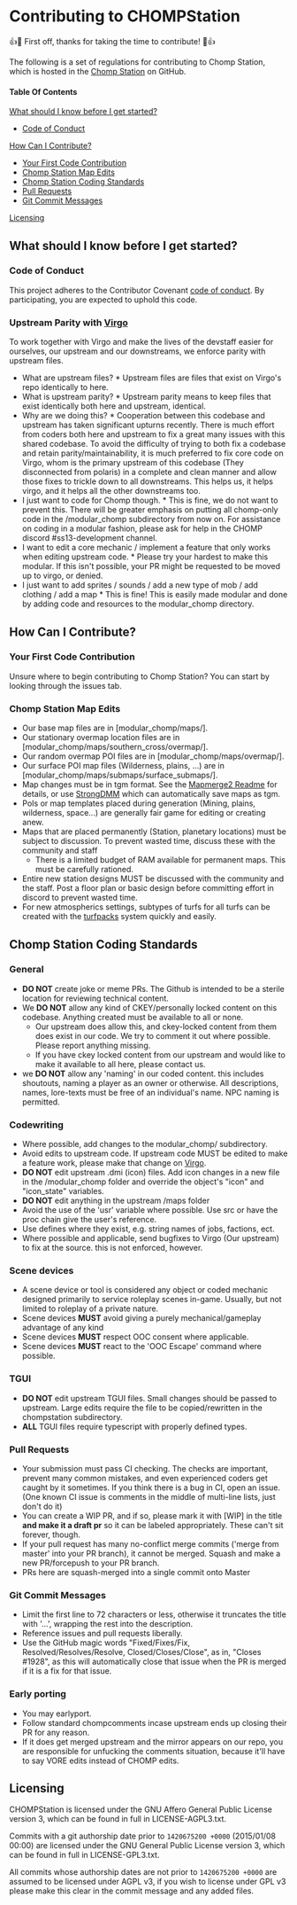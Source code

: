 # Contributing to CHOMPStation

:+1::tada: First off, thanks for taking the time to contribute! :tada::+1:

The following is a set of regulations for contributing to Chomp Station, which is hosted in the [Chomp Station](https://github.com/CHOMPStation2/CHOMPStation2) on GitHub.

#### Table Of Contents

[What should I know before I get started?](#what-should-i-know-before-i-get-started)
  * [Code of Conduct](#code-of-conduct)

[How Can I Contribute?](#how-can-i-contribute)
  * [Your First Code Contribution](#your-first-code-contribution)
  * [Chomp Station Map Edits](#chomp-station-map-edits)
  * [Chomp Station Coding Standards](#chomp-station-coding-standards)
  * [Pull Requests](#pull-requests)
  * [Git Commit Messages](#git-commit-messages)

[Licensing](#Licensing)


## What should I know before I get started?

### Code of Conduct

This project adheres to the Contributor Covenant [code of conduct](code_of_conduct.md).
By participating, you are expected to uphold this code.

### Upstream Parity with [Virgo](https://github.com/VOREStation/VOREStation)

To work together with Virgo and make the lives of the devstaff easier for ourselves, our upstream and our downstreams, we enforce parity with upstream files.
* What are upstream files?
		* Upstream files are files that exist on Virgo's repo identically to here.
* What is upstream parity?
		* Upstream parity means to keep files that exist identically both here and upstream, identical. 
* Why are we doing this?
		* Cooperation between this codebase and upstream has taken significant upturns recently. There is much effort from coders both here and upstream to fix a great many issues with this shared codebase. To avoid the difficulty of trying to both fix a codebase and retain parity/maintainability, it is much preferred to fix core code on Virgo, whom is the primary upstream of this codebase (They disconnected from polaris) in a complete and clean manner and allow those fixes to trickle down to all downstreams. This helps us, it helps virgo, and it helps all the other downstreams too. 
* I just want to code for Chomp though.
		* This is fine, we do not want to prevent this. There will be greater emphasis on putting all chomp-only code in the /modular_chomp subdirectory from now on. For assistance on coding in a modular fashion, please ask for help in the CHOMP discord #ss13-development channel.
* I want to edit a core mechanic / implement a feature that only works when editing upstream code.
		* Please try your hardest to make this modular. If this isn't possible, your PR might be requested to be moved up to virgo, or denied. 
* I just want to add sprites / sounds / add a new type of mob / add clothing / add a map
		* This is fine! This is easily made modular and done by adding code and resources to the modular_chomp directory. 

## How Can I Contribute?

### Your First Code Contribution

Unsure where to begin contributing to Chomp Station? You can start by looking through the issues tab.

### Chomp Station Map Edits

* Our base map files are in [modular_chomp/maps/].
* Our stationary overmap location files are in [modular_chomp/maps/southern_cross/overmap/].
* Our random overmap POI files are in [modular_chomp/maps/overmap/].
* Our surface POI map files (Wilderness, plains, ...) are in [modular_chomp/maps/submaps/surface_submaps/].
* Map changes must be in tgm format. See the [Mapmerge2 Readme](../tools/mapmerge2/readme.md) for details, or use [StrongDMM](../tools/StrongDMM/README.md) which can automatically save maps as tgm.
* PoIs or map templates placed during generation (Mining, plains, wilderness, space...) are generally fair game for editing or creating anew.
* Maps that are placed permanently (Station, planetary locations) must be subject to discussion. To prevent wasted time, discuss these with the community and staff
    * There is a limited budget of RAM available for permanent maps. This must be carefully rationed. 
* Entire new station designs MUST be discussed with the community and the staff. Post a floor plan or basic design before committing effort in discord to prevent wasted time. 
* For new atmospherics settings, subtypes of turfs for all turfs can be created with the [turfpacks](../modular_chomp/maps/~turfpacks/turfpacks.dm) system quickly and easily.

## Chomp Station Coding Standards

### General
* **DO NOT** create joke or meme PRs. The Github is intended to be a sterile location for reviewing technical content.
* We **DO NOT** allow any kind of CKEY/personally locked content on this codebase. Anything created must be available to all or none.
    * Our upstream does allow this, and ckey-locked content from them does exist in our code. We try to comment it out where possible. Please report anything missing.
    * If you have ckey locked content from our upstream and would like to make it available to all here, please contact us.
* we **DO NOT** allow any 'naming' in our coded content. this includes shoutouts, naming a player as an owner or otherwise. All descriptions, names, lore-texts must be free of an individual's name. NPC naming is permitted.

### Codewriting
* Where possible, add changes to the modular_chomp/ subdirectory.
* Avoid edits to upstream code. If upstream code MUST be edited to make a feature work, please make that change on [Virgo](https://github.com/VOREStation/VOREStation).
* **DO NOT** edit upstream .dmi (icon) files. Add icon changes in a new file in the /modular_chomp folder and override the object's "icon" and "icon_state" variables. 
* **DO NOT** edit anything in the upstream /maps folder 
* Avoid the use of the 'usr' variable where possible. Use src or have the proc chain give the user's reference.
* Use defines where they exist, e.g. string names of jobs, factions, ect. 
* Where possible and applicable, send bugfixes to Virgo (Our upstream) to fix at the source. this is not enforced, however.

### Scene devices
* A scene device or tool is considered any object or coded mechanic designed primarily to service roleplay scenes in-game. Usually, but not limited to roleplay of a private nature.
* Scene devices **MUST** avoid giving a purely mechanical/gameplay advantage of any kind 
* Scene devices **MUST** respect OOC consent where applicable.
* Scene devices **MUST** react to the 'OOC Escape' command where possible. 

### TGUI
* **DO NOT** edit upstream TGUI files. Small changes should be passed to upstream. Large edits require the file to be copied/rewritten in the chompstation subdirectory.
* **ALL** TGUI files require typescript with properly defined types.


### Pull Requests

* Your submission must pass CI checking. The checks are important, prevent many common mistakes, and even experienced coders get caught by it sometimes. If you think there is a bug in CI, open an issue. (One known CI issue is comments in the middle of multi-line lists, just don't do it)
* You can create a WIP PR, and if so, please mark it with [WIP] in the title **and make it a draft pr** so it can be labeled appropriately. These can't sit forever, though.
* If your pull request has many no-conflict merge commits ('merge from master' into your PR branch), it cannot be merged. Squash and make a new PR/forcepush to your PR branch.
* PRs here are squash-merged into a single commit onto Master

### Git Commit Messages

* Limit the first line to 72 characters or less, otherwise it truncates the title with '...', wrapping the rest into the description.
* Reference issues and pull requests liberally.
* Use the GitHub magic words "Fixed/Fixes/Fix, Resolved/Resolves/Resolve, Closed/Closes/Close", as in, "Closes #1928", as this will automatically close that issue when the PR is merged if it is a fix for that issue.

### Early porting

* You may earlyport.
* Follow standard chompcomments incase upstream ends up closing their PR for any reason.
* If it does get merged upstream and the mirror appears on our repo, you are responsible for unfucking the comments situation, because it'll have to say VORE edits instead of CHOMP edits.

## Licensing
CHOMPStation is licensed under the GNU Affero General Public License version 3, which can be found in full in LICENSE-AGPL3.txt.

Commits with a git authorship date prior to `1420675200 +0000` (2015/01/08 00:00) are licensed under the GNU General Public License version 3, which can be found in full in LICENSE-GPL3.txt.

All commits whose authorship dates are not prior to `1420675200 +0000` are assumed to be licensed under AGPL v3, if you wish to license under GPL v3 please make this clear in the commit message and any added files.
